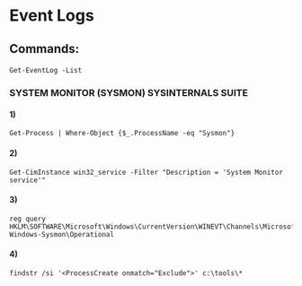# Event Logs

## Commands:

#### 

    Get-EventLog -List

### SYSTEM MONITOR (SYSMON) SYSINTERNALS SUITE

#### 1) 

    Get-Process | Where-Object {$_.ProcessName -eq "Sysmon"}

#### 2) 

    Get-CimInstance win32_service -Filter "Description = 'System Monitor service'"

#### 3) 

    reg query HKLM\SOFTWARE\Microsoft\Windows\CurrentVersion\WINEVT\Channels\Microsoft-Windows-Sysmon\Operational

#### 4) 

    findstr /si '<ProcessCreate onmatch="Exclude">' c:\tools\*
